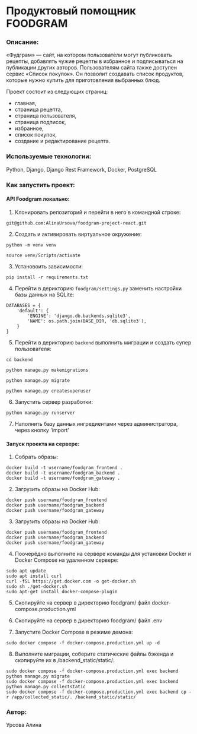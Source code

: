 # Продуктовый помощник FOODGRAM
### Описание:
«Фудграм» — сайт, на котором пользователи могут публиковать рецепты, добавлять чужие рецепты в избранное и подписываться на публикации других авторов. Пользователям сайта также доступен сервис «Список покупок». Он позволит создавать список продуктов, которые нужно купить для приготовления выбранных блюд.

Проект состоит из следующих страниц: 
- главная,
- страница рецепта,
- страница пользователя,
- страница подписок,
- избранное,
- список покупок,
- создание и редактирование рецепта.

### Используемые технологии:
Python, Django, Django Rest Framework, Docker, PostgreSQL

### Как запустить проект:
#### API Foodgram локально:
1. Клонировать репозиторий и перейти в него в командной строке:
```
git@github.com:AlinaUrsova/foodgram-project-react.git
```
2. Cоздать и активировать виртуальное окружение:

```
python -m venv venv
```
```
source venv/Scripts/activate
```
3. Установоить зависимости:
```
pip install -r requirements.txt
```
4. Перейти в дерикторию `foodgram/settings.py` заменить настройки базы данных на SQLite:
```
DATABASES = {
    'default': {
        'ENGINE': 'django.db.backends.sqlite3',
        'NAME': os.path.join(BASE_DIR, 'db.sqlite3'),
    }
}
```
5. Перейти в дерикторию `backend` выполнить миграции и создать супер пользователя:
```
cd backend
```
```
python manage.py makemigrations
```
```
python manage.py migrate
```
```
python manage.py createsuperuser
```
6. Запустить сервер разработки:
```
python manage.py runserver
```
7. Наполнить базу данных ингредиентами через администратора, через кнопку 'import'

#### Запуск проекта на сервере:
1. Собрать образы:
```
docker build -t username/foodgram_frontend .
docker build -t username/foodgram_backend .
docker build -t username/foodgram_gateway . 
```
2. Загрузить образы на Docker Hub:
```
docker push username/foodgram_frontend
docker push username/foodgram_backend
docker push username/foodgram_gateway  
```
3. Загрузить образы на Docker Hub:
```
docker push username/foodgram_frontend
docker push username/foodgram_backend
docker push username/foodgram_gateway  
```
4. Поочерёдно выполните на сервере команды для установки Docker и Docker Compose на удаленном сервере:
```
sudo apt update
sudo apt install curl
curl -fSL https://get.docker.com -o get-docker.sh
sudo sh ./get-docker.sh
sudo apt-get install docker-compose-plugin 
```
5. Скопируйте на сервер в директорию foodgram/ файл docker-compose.production.yml

6. Скопируйте на сервер в директорию foodgram/ файл .env

7. Запустите Docker Compose в режиме демона:
```
sudo docker compose -f docker-compose.production.yml up -d 
```
8. Выполните миграции, соберите статические файлы бэкенда и скопируйте их в /backend_static/static/:
```
sudo docker compose -f docker-compose.production.yml exec backend python manage.py migrate
sudo docker compose -f docker-compose.production.yml exec backend python manage.py collectstatic
sudo docker compose -f docker-compose.production.yml exec backend cp -r /app/collected_static/. /backend_static/static/
```


### Автор:
Урсова Алина
